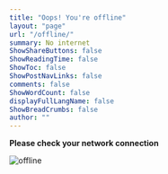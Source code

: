 ```yaml
---
title: "Oops! You're offline"
layout: "page"
url: "/offline/"
summary: No internet
ShowShareButtons: false
ShowReadingTime: false
ShowToc: false
ShowPostNavLinks: false
comments: false
ShowWordCount: false
displayFullLangName: false
ShowBreadCrumbs: false
author: ""
---
```


**Please check your network connection**

![offline](https://github.com/SamirPaul1/assets/assets/77569653/2ca47da4-cbbc-4a54-b6c0-6e4f89357712)
